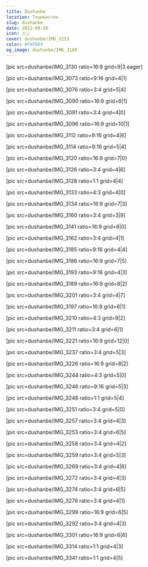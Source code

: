 ```yaml
---
title: Dushanbe
location: Тоҷикистон
slug: dushanbe
date: 2022-09-26
icon: 🇹🇯
cover: dushanbe/IMG_3253
color: #F8FB84
og_image: dushanbe/IMG_3189
---
```


[pic src=dushanbe/IMG_3130 ratio=16:9 grid=9|3 eager]

[pic src=dushanbe/IMG_3073 ratio=9:16 grid=4|1]

[pic src=dushanbe/IMG_3076 ratio=3:4 grid=5|4]

[pic src=dushanbe/IMG_3090 ratio=16:9 grid=6|1]

[pic src=dushanbe/IMG_3091 ratio=3:4 grid=4|0]

[pic src=dushanbe/IMG_3096 ratio=16:9 grid=10|1]

[pic src=dushanbe/IMG_3112 ratio=9:16 grid=4|6]

[pic src=dushanbe/IMG_3114 ratio=9:16 grid=5|4]

[pic src=dushanbe/IMG_3120 ratio=16:9 grid=7|0]

[pic src=dushanbe/IMG_3126 ratio=3:4 grid=4|6]

[pic src=dushanbe/IMG_3128 ratio=1:1 grid=4|4]

[pic src=dushanbe/IMG_3133 ratio=4:3 grid=4|0]

[pic src=dushanbe/IMG_3134 ratio=16:9 grid=7|3]

[pic src=dushanbe/IMG_3160 ratio=3:4 grid=3|9]

[pic src=dushanbe/IMG_3141 ratio=16:9 grid=8|0]

[pic src=dushanbe/IMG_3162 ratio=3:4 grid=4|1]

[pic src=dushanbe/IMG_3185 ratio=9:16 grid=4|4]

[pic src=dushanbe/IMG_3186 ratio=16:9 grid=7|5]

[pic src=dushanbe/IMG_3193 ratio=9:16 grid=4|3]

[pic src=dushanbe/IMG_3189 ratio=16:9 grid=8|2]

[pic src=dushanbe/IMG_3201 ratio=3:4 grid=4|7]

[pic src=dushanbe/IMG_3197 ratio=16:9 grid=6|1]

[pic src=dushanbe/IMG_3210 ratio=4:3 grid=9|2]

[pic src=dushanbe/IMG_3211 ratio=3:4 grid=6|1]

[pic src=dushanbe/IMG_3221 ratio=16:9 grid=12|0]

[pic src=dushanbe/IMG_3237 ratio=3:4 grid=5|3]

[pic src=dushanbe/IMG_3226 ratio=16:9 grid=8|2]

[pic src=dushanbe/IMG_3244 ratio=4:3 grid=5|0]

[pic src=dushanbe/IMG_3246 ratio=9:16 grid=5|3]

[pic src=dushanbe/IMG_3248 ratio=1:1 grid=5|4]

[pic src=dushanbe/IMG_3251 ratio=3:4 grid=5|0]

[pic src=dushanbe/IMG_3257 ratio=3:4 grid=4|3]

[pic src=dushanbe/IMG_3253 ratio=3:4 grid=6|5]

[pic src=dushanbe/IMG_3258 ratio=3:4 grid=4|2]

[pic src=dushanbe/IMG_3259 ratio=3:4 grid=5|3]

[pic src=dushanbe/IMG_3269 ratio=3:4 grid=4|6]

[pic src=dushanbe/IMG_3272 ratio=3:4 grid=4|3]

[pic src=dushanbe/IMG_3274 ratio=3:4 grid=6|5]

[pic src=dushanbe/IMG_3278 ratio=3:4 grid=4|1]

[pic src=dushanbe/IMG_3299 ratio=16:9 grid=6|5]

[pic src=dushanbe/IMG_3292 ratio=3:4 grid=4|3]

[pic src=dushanbe/IMG_3301 ratio=16:9 grid=6|6]

[pic src=dushanbe/IMG_3314 ratio=1:1 grid=4|3]

[pic src=dushanbe/IMG_3341 ratio=1:1 grid=4|5]
